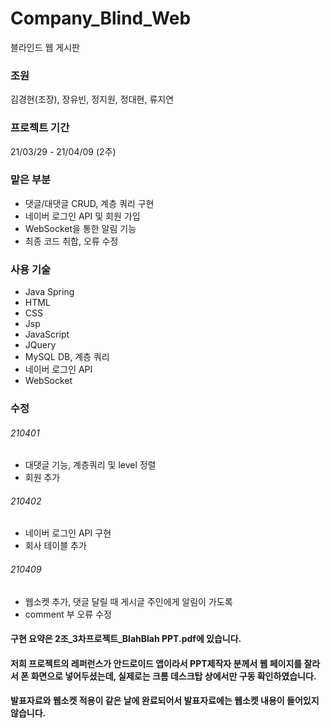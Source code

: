 # Company_Blind_Web

블라인드 웹 게시판

### 조원

김경현(조장), 장유빈, 정지원, 정대현, 류지연

### 프로젝트 기간

21/03/29 - 21/04/09 (2주)

### 맡은 부분

- 댓글/대댓글 CRUD, 계층 쿼리 구현
- 네이버 로그인 API 및 회원 가입
- WebSocket을 통한 알림 기능
- 최종 코드 취합, 오류 수정

### 사용 기술

- Java Spring
- HTML
- CSS
- Jsp
- JavaScript
- JQuery
- MySQL DB, 계층 쿼리
- 네이버 로그인 API
- WebSocket

### 수정
###### 210401
- 대댓글 기능, 계층쿼리 및 level 정렬
- 회원 추가
###### 210402
- 네이버 로그인 API 구현
- 회사 테이블 추가 
###### 210409
- 웹소켓 추가, 댓글 달릴 때 게시글 주인에게 알림이 가도록
- comment 부 오류 수정


#### 구현 요약은 2조_3차프로젝트_BlahBlah PPT.pdf에 있습니다.
#### 저희 프로젝트의 레퍼런스가 안드로이드 앱이라서 PPT제작자 분께서 웹 페이지를 잘라서 폰 화면으로 넣어두셨는데, 실제로는 크롬 데스크탑 상에서만 구동 확인하였습니다.
#### 발표자료와 웹소켓 적용이 같은 날에 완료되어서 발표자료에는 웹소켓 내용이 들어있지 않습니다.

